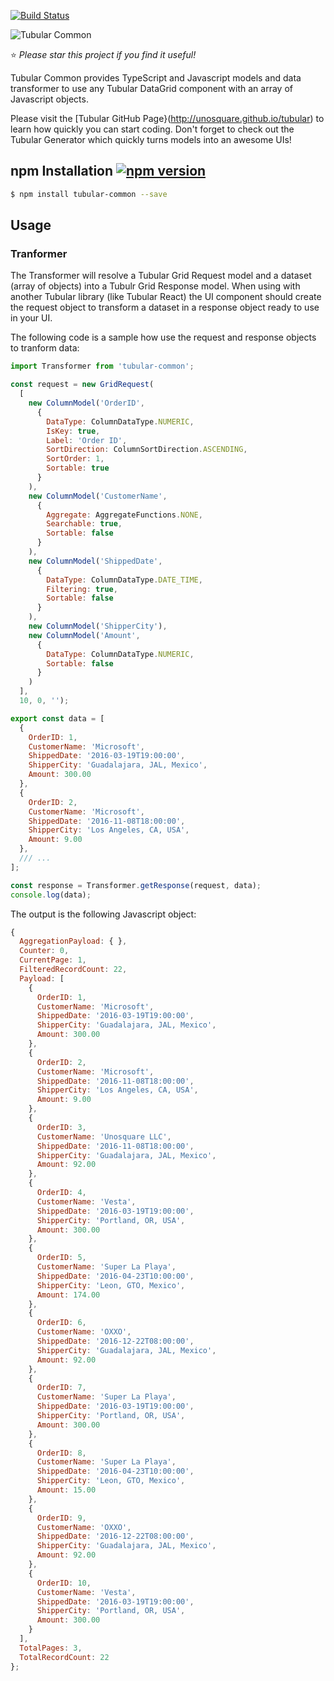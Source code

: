 [![Build Status](https://travis-ci.org/unosquare/tubular-common.svg?branch=master)](https://travis-ci.org/unosquare/tubular-common)

![Tubular Common](http://unosquare.github.io/tubular/assets/tubular.png)

:star: *Please star this project if you find it useful!*

Tubular Common provides TypeScript and Javascript models and data transformer to use any Tubular DataGrid component with an array of Javascript objects. 

Please visit the [Tubular GitHub Page}(http://unosquare.github.io/tubular) to learn how quickly you can start coding. Don't forget to check out the Tubular Generator which quickly turns models into an awesome UIs!

## npm Installation [![npm version](https://badge.fury.io/js/tubular-common.svg)](https://badge.fury.io/js/tubular-common)

```sh
$ npm install tubular-common --save
```

## Usage

### Tranformer

The Transformer will resolve a Tubular Grid Request model and a dataset (array of objects) into a Tubulr Grid Response model. When using with another Tubular library (like Tubular React) the UI component should create the request object to transform a dataset in a response object ready to use in your UI.

The following code is a sample how use the request and response objects to tranform data:

```javascript
import Transformer from 'tubular-common';

const request = new GridRequest(
  [
    new ColumnModel('OrderID',
      {
        DataType: ColumnDataType.NUMERIC,
        IsKey: true,
        Label: 'Order ID',
        SortDirection: ColumnSortDirection.ASCENDING,
        SortOrder: 1,
        Sortable: true
      }
    ),
    new ColumnModel('CustomerName',
      {
        Aggregate: AggregateFunctions.NONE,
        Searchable: true,
        Sortable: false
      }
    ),
    new ColumnModel('ShippedDate',
      {
        DataType: ColumnDataType.DATE_TIME,
        Filtering: true,
        Sortable: false
      }
    ),
    new ColumnModel('ShipperCity'),
    new ColumnModel('Amount',
      {
        DataType: ColumnDataType.NUMERIC,
        Sortable: false
      }
    )
  ],
  10, 0, '');

export const data = [
  {
    OrderID: 1,
    CustomerName: 'Microsoft',
    ShippedDate: '2016-03-19T19:00:00',
    ShipperCity: 'Guadalajara, JAL, Mexico',
    Amount: 300.00
  },
  {
    OrderID: 2,
    CustomerName: 'Microsoft',
    ShippedDate: '2016-11-08T18:00:00',
    ShipperCity: 'Los Angeles, CA, USA',
    Amount: 9.00
  },
  /// ...
];

const response = Transformer.getResponse(request, data);
console.log(data);
```

The output is the following Javascript object:

```javascript
{
  AggregationPayload: { },
  Counter: 0,
  CurrentPage: 1,
  FilteredRecordCount: 22,
  Payload: [
    {
      OrderID: 1,
      CustomerName: 'Microsoft',
      ShippedDate: '2016-03-19T19:00:00',
      ShipperCity: 'Guadalajara, JAL, Mexico',
      Amount: 300.00
    },
    {
      OrderID: 2,
      CustomerName: 'Microsoft',
      ShippedDate: '2016-11-08T18:00:00',
      ShipperCity: 'Los Angeles, CA, USA',
      Amount: 9.00
    },
    {
      OrderID: 3,
      CustomerName: 'Unosquare LLC',
      ShippedDate: '2016-11-08T18:00:00',
      ShipperCity: 'Guadalajara, JAL, Mexico',
      Amount: 92.00
    },
    {
      OrderID: 4,
      CustomerName: 'Vesta',
      ShippedDate: '2016-03-19T19:00:00',
      ShipperCity: 'Portland, OR, USA',
      Amount: 300.00
    },
    {
      OrderID: 5,
      CustomerName: 'Super La Playa',
      ShippedDate: '2016-04-23T10:00:00',
      ShipperCity: 'Leon, GTO, Mexico',
      Amount: 174.00
    },
    {
      OrderID: 6,
      CustomerName: 'OXXO',
      ShippedDate: '2016-12-22T08:00:00',
      ShipperCity: 'Guadalajara, JAL, Mexico',
      Amount: 92.00
    },
    {
      OrderID: 7,
      CustomerName: 'Super La Playa',
      ShippedDate: '2016-03-19T19:00:00',
      ShipperCity: 'Portland, OR, USA',
      Amount: 300.00
    },
    {
      OrderID: 8,
      CustomerName: 'Super La Playa',
      ShippedDate: '2016-04-23T10:00:00',
      ShipperCity: 'Leon, GTO, Mexico',
      Amount: 15.00
    },
    {
      OrderID: 9,
      CustomerName: 'OXXO',
      ShippedDate: '2016-12-22T08:00:00',
      ShipperCity: 'Guadalajara, JAL, Mexico',
      Amount: 92.00
    },
    {
      OrderID: 10,
      CustomerName: 'Vesta',
      ShippedDate: '2016-03-19T19:00:00',
      ShipperCity: 'Portland, OR, USA',
      Amount: 300.00
    }
  ],
  TotalPages: 3,
  TotalRecordCount: 22
};
```

